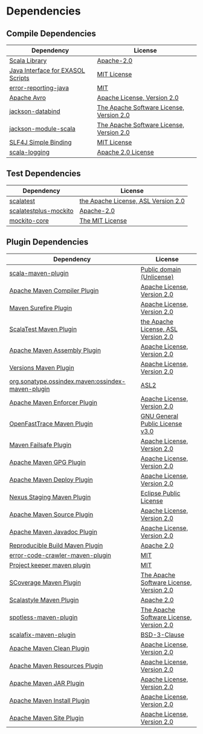 <!-- @formatter:off -->
# Dependencies

## Compile Dependencies

| Dependency                             | License                                       |
| -------------------------------------- | --------------------------------------------- |
| [Scala Library][0]                     | [Apache-2.0][1]                               |
| [Java Interface for EXASOL Scripts][2] | [MIT License][3]                              |
| [error-reporting-java][4]              | [MIT][5]                                      |
| [Apache Avro][6]                       | [Apache License, Version 2.0][7]              |
| [jackson-databind][8]                  | [The Apache Software License, Version 2.0][9] |
| [jackson-module-scala][10]             | [The Apache Software License, Version 2.0][7] |
| [SLF4J Simple Binding][12]             | [MIT License][13]                             |
| [scala-logging][14]                    | [Apache 2.0 License][15]                      |

## Test Dependencies

| Dependency                  | License                                   |
| --------------------------- | ----------------------------------------- |
| [scalatest][16]             | [the Apache License, ASL Version 2.0][17] |
| [scalatestplus-mockito][18] | [Apache-2.0][17]                          |
| [mockito-core][20]          | [The MIT License][21]                     |

## Plugin Dependencies

| Dependency                                              | License                                       |
| ------------------------------------------------------- | --------------------------------------------- |
| [scala-maven-plugin][22]                                | [Public domain (Unlicense)][23]               |
| [Apache Maven Compiler Plugin][24]                      | [Apache License, Version 2.0][7]              |
| [Maven Surefire Plugin][26]                             | [Apache License, Version 2.0][7]              |
| [ScalaTest Maven Plugin][28]                            | [the Apache License, ASL Version 2.0][17]     |
| [Apache Maven Assembly Plugin][30]                      | [Apache License, Version 2.0][7]              |
| [Versions Maven Plugin][32]                             | [Apache License, Version 2.0][7]              |
| [org.sonatype.ossindex.maven:ossindex-maven-plugin][34] | [ASL2][9]                                     |
| [Apache Maven Enforcer Plugin][36]                      | [Apache License, Version 2.0][7]              |
| [OpenFastTrace Maven Plugin][38]                        | [GNU General Public License v3.0][39]         |
| [Maven Failsafe Plugin][40]                             | [Apache License, Version 2.0][7]              |
| [Apache Maven GPG Plugin][42]                           | [Apache License, Version 2.0][7]              |
| [Apache Maven Deploy Plugin][44]                        | [Apache License, Version 2.0][7]              |
| [Nexus Staging Maven Plugin][46]                        | [Eclipse Public License][47]                  |
| [Apache Maven Source Plugin][48]                        | [Apache License, Version 2.0][7]              |
| [Apache Maven Javadoc Plugin][50]                       | [Apache License, Version 2.0][7]              |
| [Reproducible Build Maven Plugin][52]                   | [Apache 2.0][9]                               |
| [error-code-crawler-maven-plugin][54]                   | [MIT][5]                                      |
| [Project keeper maven plugin][56]                       | [MIT][5]                                      |
| [SCoverage Maven Plugin][58]                            | [The Apache Software License, Version 2.0][9] |
| [Scalastyle Maven Plugin][60]                           | [Apache 2.0][15]                              |
| [spotless-maven-plugin][62]                             | [The Apache Software License, Version 2.0][7] |
| [scalafix-maven-plugin][64]                             | [BSD-3-Clause][65]                            |
| [Apache Maven Clean Plugin][66]                         | [Apache License, Version 2.0][7]              |
| [Apache Maven Resources Plugin][68]                     | [Apache License, Version 2.0][7]              |
| [Apache Maven JAR Plugin][70]                           | [Apache License, Version 2.0][7]              |
| [Apache Maven Install Plugin][72]                       | [Apache License, Version 2.0][9]              |
| [Apache Maven Site Plugin][74]                          | [Apache License, Version 2.0][7]              |

[56]: https://github.com/exasol/project-keeper-maven-plugin
[58]: https://scoverage.github.io/scoverage-maven-plugin/1.4.1/
[18]: https://github.com/scalatest/scalatestplus-mockito
[4]: https://github.com/exasol/error-reporting-java
[10]: http://wiki.fasterxml.com/JacksonModuleScala
[9]: http://www.apache.org/licenses/LICENSE-2.0.txt
[60]: http://www.scalastyle.org
[26]: https://maven.apache.org/surefire/maven-surefire-plugin/
[62]: https://github.com/diffplug/spotless
[5]: https://opensource.org/licenses/MIT
[20]: https://github.com/mockito/mockito
[32]: http://www.mojohaus.org/versions-maven-plugin/
[24]: https://maven.apache.org/plugins/maven-compiler-plugin/
[68]: https://maven.apache.org/plugins/maven-resources-plugin/
[38]: https://github.com/itsallcode/openfasttrace-maven-plugin
[66]: https://maven.apache.org/plugins/maven-clean-plugin/
[8]: http://github.com/FasterXML/jackson
[44]: https://maven.apache.org/plugins/maven-deploy-plugin/
[23]: http://unlicense.org/
[1]: https://www.apache.org/licenses/LICENSE-2.0
[28]: https://www.scalatest.org/user_guide/using_the_scalatest_maven_plugin
[21]: https://github.com/mockito/mockito/blob/main/LICENSE
[52]: http://zlika.github.io/reproducible-build-maven-plugin
[13]: http://www.opensource.org/licenses/mit-license.php
[65]: https://opensource.org/licenses/BSD-3-Clause
[6]: https://avro.apache.org
[14]: https://github.com/lightbend/scala-logging
[48]: https://maven.apache.org/plugins/maven-source-plugin/
[3]: LICENSE-exasol-script-api.txt
[12]: http://www.slf4j.org
[64]: https://github.com/evis/scalafix-maven-plugin
[70]: https://maven.apache.org/plugins/maven-jar-plugin/
[17]: http://www.apache.org/licenses/LICENSE-2.0
[46]: http://www.sonatype.com/public-parent/nexus-maven-plugins/nexus-staging/nexus-staging-maven-plugin/
[15]: http://www.apache.org/licenses/LICENSE-2.0.html
[16]: http://www.scalatest.org
[40]: https://maven.apache.org/surefire/maven-failsafe-plugin/
[0]: https://www.scala-lang.org/
[47]: http://www.eclipse.org/legal/epl-v10.html
[74]: https://maven.apache.org/plugins/maven-site-plugin/
[39]: https://www.gnu.org/licenses/gpl-3.0.html
[7]: https://www.apache.org/licenses/LICENSE-2.0.txt
[36]: https://maven.apache.org/enforcer/maven-enforcer-plugin/
[2]: http://www.exasol.com
[72]: http://maven.apache.org/plugins/maven-install-plugin/
[34]: https://sonatype.github.io/ossindex-maven/maven-plugin/
[42]: https://maven.apache.org/plugins/maven-gpg-plugin/
[22]: http://github.com/davidB/scala-maven-plugin
[50]: https://maven.apache.org/plugins/maven-javadoc-plugin/
[54]: https://github.com/exasol/error-code-crawler-maven-plugin
[30]: https://maven.apache.org/plugins/maven-assembly-plugin/
